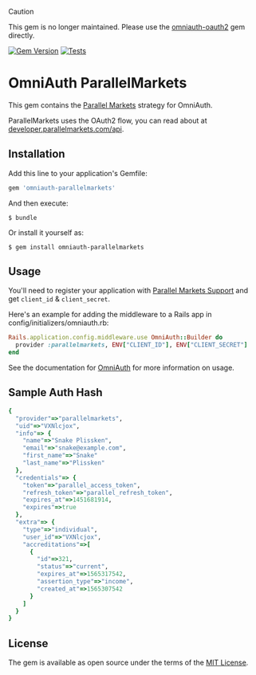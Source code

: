 > [!CAUTION]
> This gem is no longer maintained.  Please use the [omniauth-oauth2](https://rubygems.org/gems/omniauth-oauth2) gem directly.

[![Gem Version](https://badge.fury.io/rb/omniauth-parallelmarkets.svg)](https://badge.fury.io/rb/omniauth-parallelmarkets)
[![Tests](https://github.com/parallel-markets/omniauth-parallelmarkets/actions/workflows/ci.yml/badge.svg)](https://github.com/parallel-markets/omniauth-parallelmarkets/actions/workflows/ci.yml)

# OmniAuth ParallelMarkets

This gem contains the [Parallel Markets](https://parallelmarkets.com) strategy for OmniAuth.

ParallelMarkets uses the OAuth2 flow, you can read about at [developer.parallelmarkets.com/api](https://developer.parallelmarkets.com).

## Installation

Add this line to your application's Gemfile:

```ruby
gem 'omniauth-parallelmarkets'
```

And then execute:

    $ bundle

Or install it yourself as:

    $ gem install omniauth-parallelmarkets

## Usage

You'll need to register your application with [Parallel Markets Support](mailto:help@parallelmarkets.com) and get `client_id` & `client_secret`.

Here's an example for adding the middleware to a Rails app in config/initializers/omniauth.rb:

```ruby
Rails.application.config.middleware.use OmniAuth::Builder do
  provider :parallelmarkets, ENV["CLIENT_ID"], ENV["CLIENT_SECRET"]
end
```

See the documentation for [OmniAuth](https://github.com/omniauth/omniauth) for more information on usage.

## Sample Auth Hash
```ruby
{
  "provider"=>"parallelmarkets",
  "uid"=>"VXNlcjox",
  "info"=> {
    "name"=>"Snake Plissken",
    "email"=>"snake@example.com",
    "first_name"=>"Snake"
    "last_name"=>"Plissken"
  },
  "credentials"=> {
    "token"=>"parallel_access_token",
    "refresh_token"=>"parallel_refresh_token",
    "expires_at"=>1451681914,
    "expires"=>true
  },
  "extra"=> {
    "type"=>"individual",
    "user_id"=>"VXNlcjox",
    "accreditations"=>[
      {
        "id"=>321,
        "status"=>"current",
        "expires_at"=>1565317542,
        "assertion_type"=>"income",
        "created_at"=>1565307542
      }
    ]
  }
}
```

## License

The gem is available as open source under the terms of the [MIT License](http://opensource.org/licenses/MIT).
